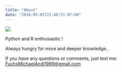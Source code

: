 ```yaml
---
title: "About"
date: "2016-05-05T21:48:51-07:00"
---
```


![](/images/MFuchs2.png)

Python and R enthusiastic !

Always hungry for more and deeper knowledge..

If you have any questions or comments, just text me: FuchsMichaelAndi1989@gmail.com

